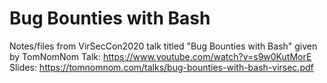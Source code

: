# Bug Bounties with Bash
Notes/files from VirSecCon2020 talk titled "Bug Bounties with Bash" given by TomNomNom
Talk: https://www.youtube.com/watch?v=s9w0KutMorE
Slides: https://tomnomnom.com/talks/bug-bounties-with-bash-virsec.pdf
